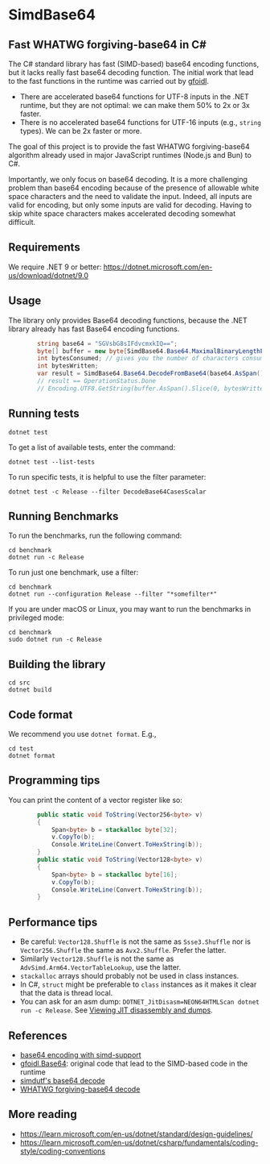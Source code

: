 # SimdBase64
## Fast WHATWG forgiving-base64 in C#

The C# standard library has fast (SIMD-based) base64 encoding functions, but it lacks
really fast base64 decoding function. The initial work that lead to the fast functions in the runtime
was carried out by [gfoidl](https://github.com/gfoidl/Base64). 

-  There are accelerated base64 functions for UTF-8 inputs in the .NET runtime, but they are not optimal: 
we can make them 50% to 2x or 3x faster.
- There is no accelerated base64 functions for UTF-16 inputs (e.g., `string` types). We can be 2x faster
or more.

The goal of this project is to provide the fast WHATWG forgiving-base64 algorithm already
used in major JavaScript runtimes (Node.js and Bun) to C#.

Importantly, we only focus on base64 decoding. It is a more challenging problem than base64 encoding because
of the presence of allowable white space characters and the need to validate the input. Indeed, all
inputs are valid for encoding, but only some inputs are valid for decoding. Having to skip white space 
characters makes accelerated decoding somewhat difficult.


## Requirements

We require .NET 9 or better: https://dotnet.microsoft.com/en-us/download/dotnet/9.0


## Usage

The library only provides Base64 decoding functions, because the .NET library already has
fast Base64 encoding functions.

```c#
        string base64 = "SGVsbG8sIFdvcmxkIQ==";
        byte[] buffer = new byte[SimdBase64.Base64.MaximalBinaryLengthFromBase64(base64.AsSpan())];
        int bytesConsumed; // gives you the number of characters consumed
        int bytesWritten;
        var result = SimdBase64.Base64.DecodeFromBase64(base64.AsSpan(), buffer, out bytesConsumed, out bytesWritten, false); // false is for regular base64, true for base64url
        // result == OperationStatus.Done
        // Encoding.UTF8.GetString(buffer.AsSpan().Slice(0, bytesWritten)) == "Hello, World!"

```


## Running tests

```
dotnet test
```

To get a list of available tests, enter the command:

```
dotnet test --list-tests
```

To run specific tests, it is helpful to use the filter parameter:

```
dotnet test -c Release --filter DecodeBase64CasesScalar
```

## Running Benchmarks

To run the benchmarks, run the following command:
```
cd benchmark
dotnet run -c Release
```

To run just one benchmark, use a filter:

```
cd benchmark
dotnet run --configuration Release --filter "*somefilter*"
```

If you are under macOS or Linux, you may want to run the benchmarks in privileged mode:

```
cd benchmark
sudo dotnet run -c Release
```

## Building the library

```
cd src
dotnet build
```

## Code format

We recommend you use `dotnet format`. E.g.,

```
cd test
dotnet format
```

## Programming tips

You can print the content of a vector register like so:

```C#
        public static void ToString(Vector256<byte> v)
        {
            Span<byte> b = stackalloc byte[32];
            v.CopyTo(b);
            Console.WriteLine(Convert.ToHexString(b));
        }
        public static void ToString(Vector128<byte> v)
        {
            Span<byte> b = stackalloc byte[16];
            v.CopyTo(b);
            Console.WriteLine(Convert.ToHexString(b));
        }
```

## Performance tips

- Be careful: `Vector128.Shuffle` is not the same as `Ssse3.Shuffle` nor is  `Vector256.Shuffle` the same as `Avx2.Shuffle`. Prefer the latter.
- Similarly `Vector128.Shuffle` is not the same as `AdvSimd.Arm64.VectorTableLookup`, use the latter.
- `stackalloc` arrays should probably not be used in class instances.
- In C#, `struct` might be preferable to `class` instances as it makes it clear that the data is thread local.
- You can ask for an asm dump: `DOTNET_JitDisasm=NEON64HTMLScan dotnet run -c Release`.  See [Viewing JIT disassembly and dumps](https://github.com/dotnet/runtime/blob/main/docs/design/coreclr/jit/viewing-jit-dumps.md).


## References

- [base64 encoding with simd-support](https://github.com/dotnet/runtime/issues/27433)
- [gfoidl.Base64](https://github.com/gfoidl/Base64): original code that lead to the SIMD-based code in the runtime
- [simdutf's base64 decode](https://github.com/simdutf/simdutf/blob/74126531454de9b06388cb2de78b18edbfcfbe3d/src/westmere/sse_base64.cpp#L337)
- [WHATWG forgiving-base64 decode](https://infra.spec.whatwg.org/#forgiving-base64-decode)

## More reading 

- https://learn.microsoft.com/en-us/dotnet/standard/design-guidelines/
- https://learn.microsoft.com/en-us/dotnet/csharp/fundamentals/coding-style/coding-conventions
